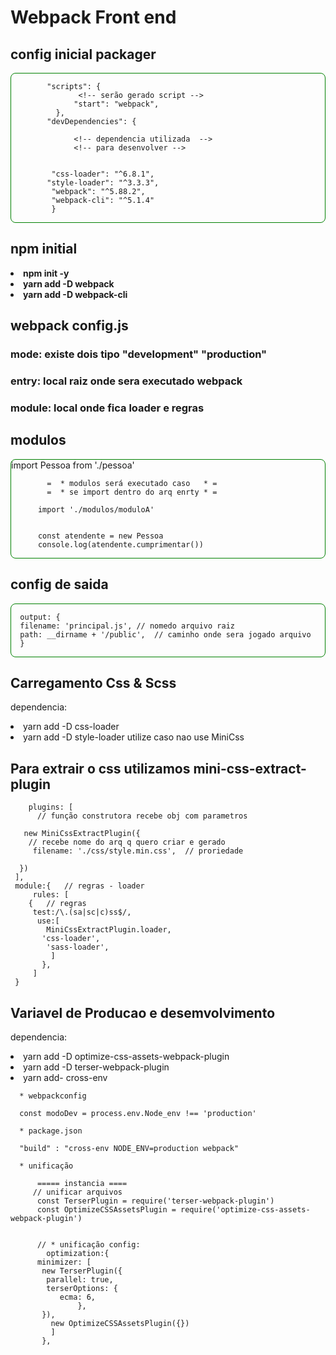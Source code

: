 #    Webpack Front end

<section>
 <h2> config inicial packager </h2>
          
  <section style="border:1px solid green; border-radius:8px">     

   
            "scripts": {  
                   <!-- serão gerado script -->
                  "start": "webpack",
              },         
            "devDependencies": {
                  
                  <!-- dependencia utilizada  -->
                  <!-- para desenvolver -->


             "css-loader": "^6.8.1",
            "style-loader": "^3.3.3",
             "webpack": "^5.88.2",
             "webpack-cli": "^5.1.4"
             }

</section>
</section>

<h2> npm initial </h2>

<li> <b>npm init -y </b>
<li> <b>yarn add -D webpack </b>
<li> <b>yarn add -D webpack-cli  </b>



 <h2> webpack config.js </h2>


 <h3>mode: existe dois tipo "development" "production"  </h3>
 <h3>entry:  local raiz onde sera executado webpack </h3>
 <h3>module: local onde fica loader e regras  </h3>
 <h3></h3>
 <h3></h3>
 <h3></h3>


<section>
 <h2> modulos </h2>
          
 <section style="border:1px solid green; border-radius:8px">  
           import Pessoa from './pessoa'
           
            =  * modulos será executado caso   * =
            =  * se import dentro do arq enrty * =
           
          import './modulos/moduloA'
          
          
          const atendente = new Pessoa
          console.log(atendente.cumprimentar())

</section>
</section>


 <h2> config de saida </h2>
<section style="border:1px solid green; border-radius:8px">
 
      output: {
      filename: 'principal.js', // nomedo arquivo raiz
      path: __dirname + '/public',  // caminho onde sera jogado arquivo
      }
  

</section>
<section>

</section>
<section>

 <h2> Carregamento Css  & Scss</h2>
  <p> dependencia:
  <li> yarn add -D css-loader
  <li> yarn add -D style-loader utilize caso nao use MiniCss

<br>

  <h2> Para extrair o css utilizamos mini-css-extract-plugin</h2>


        plugins: [
          // função construtora recebe obj com parametros

       new MiniCssExtractPlugin({
        // recebe nome do arq q quero criar e gerado
         filename: './css/style.min.css',  // proriedade
        
      })
     ],
     module:{   // regras - loader
         rules: [
        {   // regras
         test:/\.(sa|sc|c)ss$/,
          use:[
            MiniCssExtractPlugin.loader,
           'css-loader',
            'sass-loader',
             ]
           }, 
         ]
     }  
</section>
 <h2> Variavel de Producao e desemvolvimento</h2>
   <p> dependencia: </p>
  <li> yarn add -D optimize-css-assets-webpack-plugin
  <li> yarn add -D terser-webpack-plugin 
  <li> yarn add- cross-env

<br>
                    
      * webpackconfig

      const modoDev = process.env.Node_env !== 'production'
      
      * package.json

      "build" : "cross-env NODE_ENV=production webpack"

      * unificação 

          ===== instancia ====
         // unificar arquivos
          const TerserPlugin = require('terser-webpack-plugin')
          const OptimizeCSSAssetsPlugin = require('optimize-css-assets-webpack-plugin')


          // * unificação config:
            optimization:{
          minimizer: [
           new TerserPlugin({
            parallel: true,
            terserOptions: {
               ecma: 6,
                   },
           }),
             new OptimizeCSSAssetsPlugin({})
             ]
           },

      
      
      
      
      
      
      
      
      
  
      


